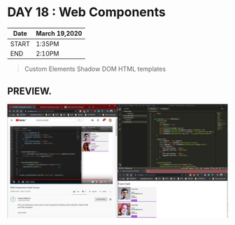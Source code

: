 # DAY 18 : Web Components

| Date | March 19,2020 |
| ------ | ------ |
| START |1:35PM |
| END | 2:10PM |

> Custom Elements
> Shadow DOM
> HTML templates

## PREVIEW.
![Preview](Untitled.jpg)
